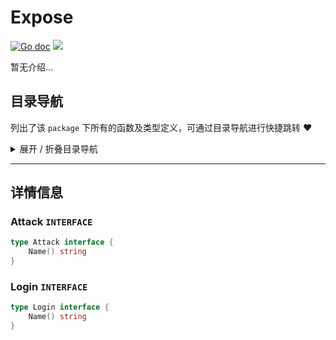 # Expose

[![Go doc](https://img.shields.io/badge/go.dev-reference-brightgreen?logo=go&logoColor=white&style=flat)](https://pkg.go.dev/github.com/kercylan98/minotaur)
![](https://img.shields.io/badge/Email-kercylan@gmail.com-green.svg?style=flat)

暂无介绍...


## 目录导航
列出了该 `package` 下所有的函数及类型定义，可通过目录导航进行快捷跳转 ❤️
<details>
<summary>展开 / 折叠目录导航</summary>


> 类型定义

|类型|名称|描述
|:--|:--|:--
|`INTERFACE`|[Attack](#struct_Attack)|暂无描述...
|`INTERFACE`|[Login](#struct_Login)|暂无描述...

</details>


***
## 详情信息
<span id="struct_Attack"></span>
### Attack `INTERFACE`

```go
type Attack interface {
	Name() string
}
```
<span id="struct_Login"></span>
### Login `INTERFACE`

```go
type Login interface {
	Name() string
}
```

